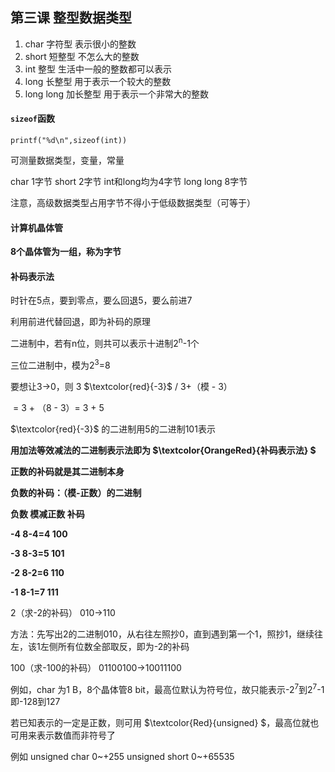 ## 第三课 整型数据类型

1. char 字符型 表示很小的整数
2. short 短整型 不怎么大的整数
3. int  整型    生活中一般的整数都可以表示
4. long  长整型  用于表示一个较大的整数
5. long long  加长整型  用于表示一个非常大的整数

#### `sizeof`函数

```
printf("%d\n",sizeof(int))
```

可测量数据类型，变量，常量

char 1字节 short 2字节 int和long均为4字节 long long 8字节

注意，高级数据类型占用字节不得小于低级数据类型（可等于）

#### 计算机晶体管

**8个晶体管为一组，称为字节**

#### 补码表示法

时针在5点，要到零点，要么回退5，要么前进7

利用前进代替回退，即为补码的原理

二进制中，若有n位，则共可以表示十进制2<sup>n</sup>-1个

三位二进制中，模为2<sup>3</sup>=8

要想让3→0，则 3 $\textcolor{red}{-3}$ /  3+（模 - 3）

​									 = 3 + （8 - 3）= 3 + 5

$\textcolor{red}{-3}$ 的二进制用5的二进制101表示

**用加法等效减法的二进制表示法即为  $\textcolor{OrangeRed}{补码表示法} $**

**正数的补码就是其二进制本身**

**负数的补码：（模-正数）的二进制**

**负数     模减正数     补码**  

**-4			8-4=4		100**

**-3			8-3=5		101**

**-2			8-2=6		110**

**-1			8-1=7		111**

2（求-2的补码）		010→110

方法：先写出2的二进制010，从右往左照抄0，直到遇到第一个1，照抄1，继续往左，该1左侧所有位数全部取反，即为-2的补码

100（求-100的补码）  01100100→10011100

例如，char 为1 B，8个晶体管8 bit，最高位默认为符号位，故只能表示-2<sup>7</sup>到2<sup>7</sup>-1 即-128到127

若已知表示的一定是正数，则可用 $\textcolor{Red}{unsigned} $，最高位就也可用来表示数值而非符号了

例如 unsigned char  0~+255     unsigned short  0~+65535
